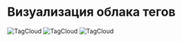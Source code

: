 ﻿# Визуализация облака тегов

![TagCloud](Klim0o0/tdd/cs/TagsCloudVisualization/100Random(10,50)Rectangles.png "100 случайных квадрата со соучайными размерами (от 10 до 50)")
![TagCloud](Klim0o0/tdd/cs/TagsCloudVisualization/50(10,50)Rectangles.png "50 квадрата со сторонами 50 и 50")
![TagCloud](Klim0o0/tdd/cs/TagsCloudVisualization/50(50,50)Rectangles.png "50 квадрата со сторонами 10 и 50")




